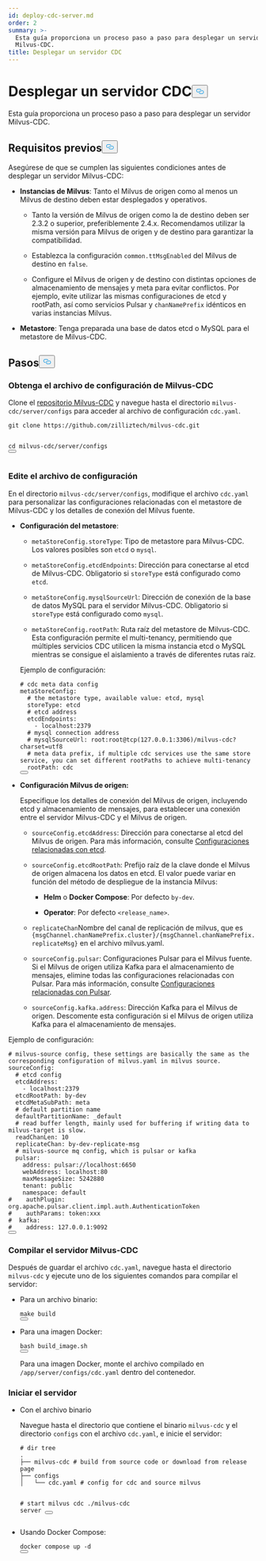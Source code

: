```yaml
---
id: deploy-cdc-server.md
order: 2
summary: >-
  Esta guía proporciona un proceso paso a paso para desplegar un servidor
  Milvus-CDC.
title: Desplegar un servidor CDC
---
```

<h1 id="Deploy-CDC-Server" class="common-anchor-header">Desplegar un servidor CDC<button data-href="#Deploy-CDC-Server" class="anchor-icon" translate="no">
      <svg translate="no"
        aria-hidden="true"
        focusable="false"
        height="20"
        version="1.1"
        viewBox="0 0 16 16"
        width="16"
      >
        <path
          fill="#0092E4"
          fill-rule="evenodd"
          d="M4 9h1v1H4c-1.5 0-3-1.69-3-3.5S2.55 3 4 3h4c1.45 0 3 1.69 3 3.5 0 1.41-.91 2.72-2 3.25V8.59c.58-.45 1-1.27 1-2.09C10 5.22 8.98 4 8 4H4c-.98 0-2 1.22-2 2.5S3 9 4 9zm9-3h-1v1h1c1 0 2 1.22 2 2.5S13.98 12 13 12H9c-.98 0-2-1.22-2-2.5 0-.83.42-1.64 1-2.09V6.25c-1.09.53-2 1.84-2 3.25C6 11.31 7.55 13 9 13h4c1.45 0 3-1.69 3-3.5S14.5 6 13 6z"
        ></path>
      </svg>
    </button></h1><p>Esta guía proporciona un proceso paso a paso para desplegar un servidor Milvus-CDC.</p>
<h2 id="Prerequisites" class="common-anchor-header">Requisitos previos<button data-href="#Prerequisites" class="anchor-icon" translate="no">
      <svg translate="no"
        aria-hidden="true"
        focusable="false"
        height="20"
        version="1.1"
        viewBox="0 0 16 16"
        width="16"
      >
        <path
          fill="#0092E4"
          fill-rule="evenodd"
          d="M4 9h1v1H4c-1.5 0-3-1.69-3-3.5S2.55 3 4 3h4c1.45 0 3 1.69 3 3.5 0 1.41-.91 2.72-2 3.25V8.59c.58-.45 1-1.27 1-2.09C10 5.22 8.98 4 8 4H4c-.98 0-2 1.22-2 2.5S3 9 4 9zm9-3h-1v1h1c1 0 2 1.22 2 2.5S13.98 12 13 12H9c-.98 0-2-1.22-2-2.5 0-.83.42-1.64 1-2.09V6.25c-1.09.53-2 1.84-2 3.25C6 11.31 7.55 13 9 13h4c1.45 0 3-1.69 3-3.5S14.5 6 13 6z"
        ></path>
      </svg>
    </button></h2><p>Asegúrese de que se cumplen las siguientes condiciones antes de desplegar un servidor Milvus-CDC:</p>
<ul>
<li><p><strong>Instancias de Milvus</strong>: Tanto el Milvus de origen como al menos un Milvus de destino deben estar desplegados y operativos.</p>
<ul>
<li><p>Tanto la versión de Milvus de origen como la de destino deben ser 2.3.2 o superior, preferiblemente 2.4.x. Recomendamos utilizar la misma versión para Milvus de origen y de destino para garantizar la compatibilidad.</p></li>
<li><p>Establezca la configuración <code translate="no">common.ttMsgEnabled</code> del Milvus de destino en <code translate="no">false</code>.</p></li>
<li><p>Configure el Milvus de origen y de destino con distintas opciones de almacenamiento de mensajes y meta para evitar conflictos. Por ejemplo, evite utilizar las mismas configuraciones de etcd y rootPath, así como servicios Pulsar y <code translate="no">chanNamePrefix</code> idénticos en varias instancias Milvus.</p></li>
</ul></li>
<li><p><strong>Metastore</strong>: Tenga preparada una base de datos etcd o MySQL para el metastore de Milvus-CDC.</p></li>
</ul>
<h2 id="Steps" class="common-anchor-header">Pasos<button data-href="#Steps" class="anchor-icon" translate="no">
      <svg translate="no"
        aria-hidden="true"
        focusable="false"
        height="20"
        version="1.1"
        viewBox="0 0 16 16"
        width="16"
      >
        <path
          fill="#0092E4"
          fill-rule="evenodd"
          d="M4 9h1v1H4c-1.5 0-3-1.69-3-3.5S2.55 3 4 3h4c1.45 0 3 1.69 3 3.5 0 1.41-.91 2.72-2 3.25V8.59c.58-.45 1-1.27 1-2.09C10 5.22 8.98 4 8 4H4c-.98 0-2 1.22-2 2.5S3 9 4 9zm9-3h-1v1h1c1 0 2 1.22 2 2.5S13.98 12 13 12H9c-.98 0-2-1.22-2-2.5 0-.83.42-1.64 1-2.09V6.25c-1.09.53-2 1.84-2 3.25C6 11.31 7.55 13 9 13h4c1.45 0 3-1.69 3-3.5S14.5 6 13 6z"
        ></path>
      </svg>
    </button></h2><h3 id="Obtain-the-Milvus-CDC-config-file" class="common-anchor-header">Obtenga el archivo de configuración de Milvus-CDC</h3><p>Clone el <a href="https://github.com/zilliztech/milvus-cdc">repositorio Milvus-CDC</a> y navegue hasta el directorio <code translate="no">milvus-cdc/server/configs</code> para acceder al archivo de configuración <code translate="no">cdc.yaml</code>.</p>
<pre><code translate="no" class="language-bash">git <span class="hljs-built_in">clone</span> https://github.com/zilliztech/milvus-cdc.git

<span class="hljs-built_in">cd</span> milvus-cdc/server/configs
<button class="copy-code-btn"></button></code></pre>
<h3 id="Edit-the-config-file" class="common-anchor-header">Edite el archivo de configuración</h3><p>En el directorio <code translate="no">milvus-cdc/server/configs</code>, modifique el archivo <code translate="no">cdc.yaml</code> para personalizar las configuraciones relacionadas con el metastore de Milvus-CDC y los detalles de conexión del Milvus fuente.</p>
<ul>
<li><p><strong>Configuración del metastore</strong>:</p>
<ul>
<li><p><code translate="no">metaStoreConfig.storeType</code>: Tipo de metastore para Milvus-CDC. Los valores posibles son <code translate="no">etcd</code> o <code translate="no">mysql</code>.</p></li>
<li><p><code translate="no">metaStoreConfig.etcdEndpoints</code>: Dirección para conectarse al etcd de Milvus-CDC. Obligatorio si <code translate="no">storeType</code> está configurado como <code translate="no">etcd</code>.</p></li>
<li><p><code translate="no">metaStoreConfig.mysqlSourceUrl</code>: Dirección de conexión de la base de datos MySQL para el servidor Milvus-CDC. Obligatorio si <code translate="no">storeType</code> está configurado como <code translate="no">mysql</code>.</p></li>
<li><p><code translate="no">metaStoreConfig.rootPath</code>: Ruta raíz del metastore de Milvus-CDC. Esta configuración permite el multi-tenancy, permitiendo que múltiples servicios CDC utilicen la misma instancia etcd o MySQL mientras se consigue el aislamiento a través de diferentes rutas raíz.</p></li>
</ul>
<p>Ejemplo de configuración:</p>
<pre><code translate="no" class="language-yaml"><span class="hljs-comment"># cdc meta data config</span>
<span class="hljs-attr">metaStoreConfig:</span>
  <span class="hljs-comment"># the metastore type, available value: etcd, mysql</span>
  <span class="hljs-attr">storeType:</span> <span class="hljs-string">etcd</span>
  <span class="hljs-comment"># etcd address</span>
  <span class="hljs-attr">etcdEndpoints:</span>
    <span class="hljs-bullet">-</span> <span class="hljs-string">localhost:2379</span>
  <span class="hljs-comment"># mysql connection address</span>
  <span class="hljs-comment"># mysqlSourceUrl: root:root@tcp(127.0.0.1:3306)/milvus-cdc?charset=utf8</span>
  <span class="hljs-comment"># meta data prefix, if multiple cdc services use the same store service, you can set different rootPaths to achieve multi-tenancy</span>
  <span class="hljs-attr">rootPath:</span> <span class="hljs-string">cdc</span>
<button class="copy-code-btn"></button></code></pre></li>
<li><p><strong>Configuración Milvus de origen:</strong></p>
<p>Especifique los detalles de conexión del Milvus de origen, incluyendo etcd y almacenamiento de mensajes, para establecer una conexión entre el servidor Milvus-CDC y el Milvus de origen.</p>
<ul>
<li><p><code translate="no">sourceConfig.etcdAddress</code>: Dirección para conectarse al etcd del Milvus de origen. Para más información, consulte <a href="https://milvus.io/docs/configure_etcd.md#etcd-related-Configurations">Configuraciones relacionadas con etcd</a>.</p></li>
<li><p><code translate="no">sourceConfig.etcdRootPath</code>: Prefijo raíz de la clave donde el Milvus de origen almacena los datos en etcd. El valor puede variar en función del método de despliegue de la instancia Milvus:</p>
<ul>
<li><p><strong>Helm</strong> o <strong>Docker Compose</strong>: Por defecto <code translate="no">by-dev</code>.</p></li>
<li><p><strong>Operator</strong>: Por defecto <code translate="no">&lt;release_name&gt;</code>.</p></li>
</ul></li>
<li><p><code translate="no">replicateChan</code>Nombre del canal de replicación de milvus, que es <code translate="no">{msgChannel.chanNamePrefix.cluster}/{msgChannel.chanNamePrefix.replicateMsg}</code> en el archivo milvus.yaml.</p></li>
<li><p><code translate="no">sourceConfig.pulsar</code>: Configuraciones Pulsar para el Milvus fuente. Si el Milvus de origen utiliza Kafka para el almacenamiento de mensajes, elimine todas las configuraciones relacionadas con Pulsar. Para más información, consulte <a href="https://milvus.io/docs/configure_pulsar.md">Configuraciones relacionadas con Pulsar</a>.</p></li>
<li><p><code translate="no">sourceConfig.kafka.address</code>: Dirección Kafka para el Milvus de origen. Descomente esta configuración si el Milvus de origen utiliza Kafka para el almacenamiento de mensajes.</p></li>
</ul></li>
</ul>
<p>Ejemplo de configuración:</p>
<pre><code translate="no" class="language-yaml"><span class="hljs-comment"># milvus-source config, these settings are basically the same as the corresponding configuration of milvus.yaml in milvus source.</span>
<span class="hljs-attr">sourceConfig:</span>
  <span class="hljs-comment"># etcd config</span>
  <span class="hljs-attr">etcdAddress:</span>
    <span class="hljs-bullet">-</span> <span class="hljs-string">localhost:2379</span>
  <span class="hljs-attr">etcdRootPath:</span> <span class="hljs-string">by-dev</span>
  <span class="hljs-attr">etcdMetaSubPath:</span> <span class="hljs-string">meta</span>
  <span class="hljs-comment"># default partition name</span>
  <span class="hljs-attr">defaultPartitionName:</span> <span class="hljs-string">_default</span>
  <span class="hljs-comment"># read buffer length, mainly used for buffering if writing data to milvus-target is slow.</span>
  <span class="hljs-attr">readChanLen:</span> <span class="hljs-number">10</span>
  <span class="hljs-attr">replicateChan:</span> <span class="hljs-string">by-dev-replicate-msg</span>
  <span class="hljs-comment"># milvus-source mq config, which is pulsar or kafka</span>
  <span class="hljs-attr">pulsar:</span>
    <span class="hljs-attr">address:</span> <span class="hljs-string">pulsar://localhost:6650</span>
    <span class="hljs-attr">webAddress:</span> <span class="hljs-string">localhost:80</span>
    <span class="hljs-attr">maxMessageSize:</span> <span class="hljs-number">5242880</span>
    <span class="hljs-attr">tenant:</span> <span class="hljs-string">public</span>
    <span class="hljs-attr">namespace:</span> <span class="hljs-string">default</span>
<span class="hljs-comment">#    authPlugin: org.apache.pulsar.client.impl.auth.AuthenticationToken</span>
<span class="hljs-comment">#    authParams: token:xxx</span>
<span class="hljs-comment">#  kafka:</span>
<span class="hljs-comment">#    address: 127.0.0.1:9092</span>
<button class="copy-code-btn"></button></code></pre>
<h3 id="Compile-the-Milvus-CDC-server" class="common-anchor-header">Compilar el servidor Milvus-CDC</h3><p>Después de guardar el archivo <code translate="no">cdc.yaml</code>, navegue hasta el directorio <code translate="no">milvus-cdc</code> y ejecute uno de los siguientes comandos para compilar el servidor:</p>
<ul>
<li><p>Para un archivo binario:</p>
<pre><code translate="no" class="language-bash">make build
<button class="copy-code-btn"></button></code></pre></li>
<li><p>Para una imagen Docker:</p>
<pre><code translate="no" class="language-bash">bash build_image.sh
<button class="copy-code-btn"></button></code></pre>
<p>Para una imagen Docker, monte el archivo compilado en <code translate="no">/app/server/configs/cdc.yaml</code> dentro del contenedor.</p></li>
</ul>
<h3 id="Start-the-server" class="common-anchor-header">Iniciar el servidor</h3><ul>
<li><p>Con el archivo binario</p>
<p>Navegue hasta el directorio que contiene el binario <code translate="no">milvus-cdc</code> y el directorio <code translate="no">configs</code> con el archivo <code translate="no">cdc.yaml</code>, e inicie el servidor:</p>
<pre><code translate="no" class="language-bash"><span class="hljs-comment"># dir tree</span>
.
├── milvus-cdc <span class="hljs-comment"># build from source code or download from release page</span>
├── configs
│   └── cdc.yaml <span class="hljs-comment"># config for cdc and source milvus</span>

<span class="hljs-comment"># start milvus cdc</span>
./milvus-cdc server
<button class="copy-code-btn"></button></code></pre></li>
<li><p>Usando Docker Compose:</p>
<pre><code translate="no" class="language-bash">docker compose up -d
<button class="copy-code-btn"></button></code></pre></li>
</ul>
